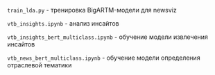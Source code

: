 `train_lda.py` - тренировка BigARTM-модели для newsviz

`vtb_insights.ipynb` - анализ инсайтов

`vtb_insights_bert_multiclass.ipynb` - обучение модели извлечения инсайтов

`vtb_news_bert_multiclass.ipynb` - обучение модели определения отраслевой тематики
